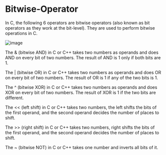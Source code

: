 # Bitwise-Operator

In C, the following 6 operators are bitwise operators (also known as bit operators as they work at the bit-level). They are used to perform bitwise operations in C.

![image](https://user-images.githubusercontent.com/125429608/234451902-19a3a803-f45e-4244-ab71-69dd4d96982f.png)

The & (bitwise AND) in C or C++ takes two numbers as operands and does AND on every bit of two numbers. The result of AND is 1 only if both bits are 1.  

The | (bitwise OR) in C or C++ takes two numbers as operands and does OR on every bit of two numbers. The result of OR is 1 if any of the two bits is 1. 

The ^ (bitwise XOR) in C or C++ takes two numbers as operands and does XOR on every bit of two numbers. The result of XOR is 1 if the two bits are different. 

The << (left shift) in C or C++ takes two numbers, the left shifts the bits of the first operand, and the second operand decides the number of places to shift. 

The >> (right shift) in C or C++ takes two numbers, right shifts the bits of the first operand, and the second operand decides the number of places to shift.

The ~ (bitwise NOT) in C or C++ takes one number and inverts all bits of it.
